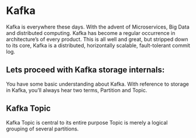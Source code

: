 # Kafka
Kafka is everywhere these days. With the advent of Microservices, Big Data and distributed computing. Kafka has become a regular occurrence in architecture’s of every product. This is all well and great, but stripped down to its core, Kafka is a distributed, horizontally scalable, fault-tolerant commit log.

## Lets proceed with Kafka storage internals:
You have some basic understanding about Kafka. With reference to storage in Kafka, you’ll always hear two terms, Partition and Topic.

 ## Kafka Topic
 Kafka Topic is central to its entire purpose Topic is merely a logical grouping of several partitions. 



<!--stackedit_data:
eyJoaXN0b3J5IjpbMTk3OTYyMTYyNywtMjA1NDQ4NjY4MSwtND
cwNDUyNjA4LDY1MDg5ODE4LC0yMDg4NzQ2NjEyLC0yMDg4NzQ2
NjEyLC0xMTcxOTI4NDUsOTMzMzA5Nzg3LDEyMTg0NzY1MDksLT
E3Mzg0MTQwMywtODgxMDQyNTYxLC0yMDE0MzIyODM1LC0zNzMz
Mjc1NDcsMjM2OTE4NDQ1LC04NTEwODA4NTUsLTE5NzU2ODE1Mz
QsLTIwMzU4MjAzNDYsLTQ1Mzg0NjI2NCwtMTgwODMzMTE5NCw2
NTkyNTY5OTZdfQ==
-->